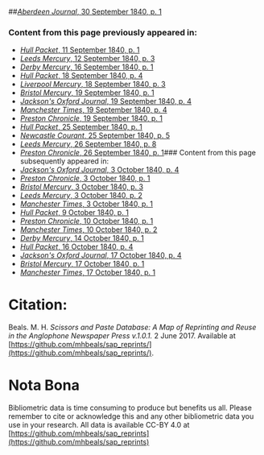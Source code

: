 ##[*Aberdeen Journal*, 30 September 1840, p. 1](https://mhbeals.github.io/sap_html/Aberdeen-Journal/Aberdeen-Journal-30-September-1840-p-1)

### Content from this page previously appeared in:
+ [*Hull Packet*, 11 September 1840, p. 1](https://mhbeals.github.io/sap_html/Hull-Packet/Hull-Packet-11-September-1840-p-1)
+ [*Leeds Mercury*, 12 September 1840, p. 3](https://mhbeals.github.io/sap_html/Leeds-Mercury/Leeds-Mercury-12-September-1840-p-3)
+ [*Derby Mercury*, 16 September 1840, p. 1](https://mhbeals.github.io/sap_html/Derby-Mercury/Derby-Mercury-16-September-1840-p-1)
+ [*Hull Packet*, 18 September 1840, p. 4](https://mhbeals.github.io/sap_html/Hull-Packet/Hull-Packet-18-September-1840-p-4)
+ [*Liverpool Mercury*, 18 September 1840, p. 3](https://mhbeals.github.io/sap_html/Liverpool-Mercury/Liverpool-Mercury-18-September-1840-p-3)
+ [*Bristol Mercury*, 19 September 1840, p. 1](https://mhbeals.github.io/sap_html/Bristol-Mercury/Bristol-Mercury-19-September-1840-p-1)
+ [*Jackson's Oxford Journal*, 19 September 1840, p. 4](https://mhbeals.github.io/sap_html/Jackson's-Oxford-Journal/Jackson's-Oxford-Journal-19-September-1840-p-4)
+ [*Manchester Times*, 19 September 1840, p. 4](https://mhbeals.github.io/sap_html/Manchester-Times/Manchester-Times-19-September-1840-p-4)
+ [*Preston Chronicle*, 19 September 1840, p. 1](https://mhbeals.github.io/sap_html/Preston-Chronicle/Preston-Chronicle-19-September-1840-p-1)
+ [*Hull Packet*, 25 September 1840, p. 1](https://mhbeals.github.io/sap_html/Hull-Packet/Hull-Packet-25-September-1840-p-1)
+ [*Newcastle Courant*, 25 September 1840, p. 5](https://mhbeals.github.io/sap_html/Newcastle-Courant/Newcastle-Courant-25-September-1840-p-5)
+ [*Leeds Mercury*, 26 September 1840, p. 8](https://mhbeals.github.io/sap_html/Leeds-Mercury/Leeds-Mercury-26-September-1840-p-8)
+ [*Preston Chronicle*, 26 September 1840, p. 1](https://mhbeals.github.io/sap_html/Preston-Chronicle/Preston-Chronicle-26-September-1840-p-1)### Content from this page subsequently appeared in:
+ [*Jackson's Oxford Journal*, 3 October 1840, p. 4](https://mhbeals.github.io/sap_html/Jackson's-Oxford-Journal/Jackson's-Oxford-Journal-3-October-1840-p-4)
+ [*Preston Chronicle*, 3 October 1840, p. 1](https://mhbeals.github.io/sap_html/Preston-Chronicle/Preston-Chronicle-3-October-1840-p-1)
+ [*Bristol Mercury*, 3 October 1840, p. 3](https://mhbeals.github.io/sap_html/Bristol-Mercury/Bristol-Mercury-3-October-1840-p-3)
+ [*Leeds Mercury*, 3 October 1840, p. 2](https://mhbeals.github.io/sap_html/Leeds-Mercury/Leeds-Mercury-3-October-1840-p-2)
+ [*Manchester Times*, 3 October 1840, p. 1](https://mhbeals.github.io/sap_html/Manchester-Times/Manchester-Times-3-October-1840-p-1)
+ [*Hull Packet*, 9 October 1840, p. 1](https://mhbeals.github.io/sap_html/Hull-Packet/Hull-Packet-9-October-1840-p-1)
+ [*Preston Chronicle*, 10 October 1840, p. 1](https://mhbeals.github.io/sap_html/Preston-Chronicle/Preston-Chronicle-10-October-1840-p-1)
+ [*Manchester Times*, 10 October 1840, p. 2](https://mhbeals.github.io/sap_html/Manchester-Times/Manchester-Times-10-October-1840-p-2)
+ [*Derby Mercury*, 14 October 1840, p. 1](https://mhbeals.github.io/sap_html/Derby-Mercury/Derby-Mercury-14-October-1840-p-1)
+ [*Hull Packet*, 16 October 1840, p. 4](https://mhbeals.github.io/sap_html/Hull-Packet/Hull-Packet-16-October-1840-p-4)
+ [*Jackson's Oxford Journal*, 17 October 1840, p. 4](https://mhbeals.github.io/sap_html/Jackson's-Oxford-Journal/Jackson's-Oxford-Journal-17-October-1840-p-4)
+ [*Bristol Mercury*, 17 October 1840, p. 1](https://mhbeals.github.io/sap_html/Bristol-Mercury/Bristol-Mercury-17-October-1840-p-1)
+ [*Manchester Times*, 17 October 1840, p. 1](https://mhbeals.github.io/sap_html/Manchester-Times/Manchester-Times-17-October-1840-p-1)
                    
# Citation: 

Beals. M. H. *Scissors and Paste Database: A Map of Reprinting and Reuse in the Anglophone Newspaper Press v.1.0.1.* 2 June 2017. Available at [https://github.com/mhbeals/sap_reprints/](https://github.com/mhbeals/sap_reprints/). 
                    
# Nota Bona

Bibliometric data is time consuming to produce but benefits us all. Please remember to cite or acknowledge this and any other bibliometric data you use in your research. All data is available CC-BY 4.0 at [https://github.com/mhbeals/sap_reprints](https://github.com/mhbeals/sap_reprints)